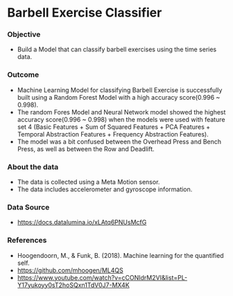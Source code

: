 # Barbell Exercise Classifier

### Objective
- Build a Model that can classify barbell exercises using the time series data.

### Outcome
- Machine Learning Model for classifying Barbell Exercise is successfully built using a Random Forest Model with a high accuracy score(0.996 ~ 0.998).
- The random Fores Model and Neural Network model showed the highest accuracy score(0.996 ~ 0.998) when the models were used with feature set 4 (Basic Features + Sum of Squared Features + PCA Features + Temporal Abstraction Features + Frequency Abstraction Features).
- The model was a bit confused between the Overhead Press and Bench Press, as well as between the Row and Deadlift.

### About the data
- The data is collected using a Meta Motion sensor.
- The data includes accelerometer and gyroscope information.

### Data Source
- https://docs.datalumina.io/xLAtq6PNUsMcfG

### References
- Hoogendoorn, M., & Funk, B. (2018). Machine learning for the quantified self.
- https://github.com/mhoogen/ML4QS
- https://www.youtube.com/watch?v=cCONIdrM2VI&list=PL-Y17yukoyy0sT2hoSQxn1TdV0J7-MX4K